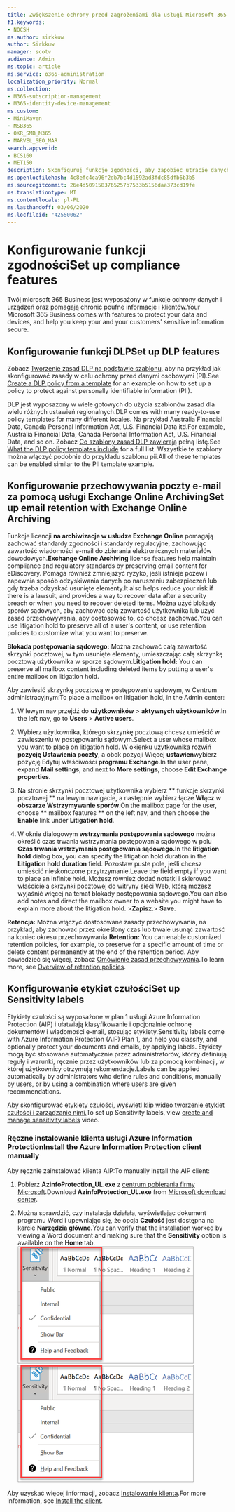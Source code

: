 ```yaml
---
title: Zwiększenie ochrony przed zagrożeniami dla usługi Microsoft 365 Business
f1.keywords:
- NOCSH
ms.author: sirkkuw
author: Sirkkuw
manager: scotv
audience: Admin
ms.topic: article
ms.service: o365-administration
localization_priority: Normal
ms.collection:
- M365-subscription-management
- M365-identity-device-management
ms.custom:
- MiniMaven
- MSB365
- OKR_SMB_M365
- MARVEL_SEO_MAR
search.appverid:
- BCS160
- MET150
description: Skonfiguruj funkcje zgodności, aby zapobiec utracie danych i zapewnić bezpieczeństwo poufnych informacji użytkownika i klientów.
ms.openlocfilehash: 4c8efc4ca96f2db7bc4d1592ad3fdc85dfb6b3b5
ms.sourcegitcommit: 26e4d5091583765257b7533b5156daa373cd19fe
ms.translationtype: MT
ms.contentlocale: pl-PL
ms.lasthandoff: 03/06/2020
ms.locfileid: "42550062"
---
```

# <a name="set-up-compliance-features"></a><span data-ttu-id="1e54d-103">Konfigurowanie funkcji zgodności</span><span class="sxs-lookup"><span data-stu-id="1e54d-103">Set up compliance features</span></span>

<span data-ttu-id="1e54d-104">Twój microsoft 365 Business jest wyposażony w funkcje ochrony danych i urządzeń oraz pomagają chronić poufne informacje i klientów.</span><span class="sxs-lookup"><span data-stu-id="1e54d-104">Your Microsoft 365 Business comes with features to protect your data and devices, and help you keep your and your customers' sensitive information secure.</span></span>

## <a name="set-up-dlp-features"></a><span data-ttu-id="1e54d-105">Konfigurowanie funkcji DLP</span><span class="sxs-lookup"><span data-stu-id="1e54d-105">Set up DLP features</span></span>

<span data-ttu-id="1e54d-106">Zobacz [Tworzenie zasad DLP na podstawie szablonu,](https://support.office.com/article/59414438-99f5-488b-975c-5023f2254369) aby na przykład jak skonfigurować zasady w celu ochrony przed danymi osobowymi (PI).</span><span class="sxs-lookup"><span data-stu-id="1e54d-106">See [Create a DLP policy from a template](https://support.office.com/article/59414438-99f5-488b-975c-5023f2254369) for an example on how to set up a policy to protect against personally identifiable information (PII).</span></span> 
  
<span data-ttu-id="1e54d-107">DLP jest wyposażony w wiele gotowych do użycia szablonów zasad dla wielu różnych ustawień regionalnych.</span><span class="sxs-lookup"><span data-stu-id="1e54d-107">DLP comes with many ready-to-use policy templates for many different locales.</span></span> <span data-ttu-id="1e54d-108">Na przykład Australia Financial Data, Canada Personal Information Act, U.S. Financial Data itd.</span><span class="sxs-lookup"><span data-stu-id="1e54d-108">For example, Australia Financial Data, Canada Personal Information Act, U.S. Financial Data, and so on.</span></span> <span data-ttu-id="1e54d-109">Zobacz [Co szablony zasad DLP zawierają](https://support.office.com/article/c2e588d3-8f4f-4937-a286-8c399f28953a) pełną listę.</span><span class="sxs-lookup"><span data-stu-id="1e54d-109">See [What the DLP policy templates include](https://support.office.com/article/c2e588d3-8f4f-4937-a286-8c399f28953a) for a full list.</span></span> <span data-ttu-id="1e54d-110">Wszystkie te szablony można włączyć podobnie do przykładu szablonu pii.</span><span class="sxs-lookup"><span data-stu-id="1e54d-110">All of these templates can be enabled similar to the PII template example.</span></span> 
  
## <a name="set-up-email-retention-with-exchange-online-archiving"></a><span data-ttu-id="1e54d-111">Konfigurowanie przechowywania poczty e-mail za pomocą usługi Exchange Online Archiving</span><span class="sxs-lookup"><span data-stu-id="1e54d-111">Set up email retention with Exchange Online Archiving</span></span>

 <span data-ttu-id="1e54d-112">Funkcje licencji **na archiwizacje w usłudze Exchange Online** pomagają zachować standardy zgodności i standardy regulacyjne, zachowując zawartość wiadomości e-mail do zbierania elektronicznych materiałów dowodowych.</span><span class="sxs-lookup"><span data-stu-id="1e54d-112">**Exchange Online Archiving** license features help maintain compliance and regulatory standards by preserving email content for eDiscovery.</span></span> <span data-ttu-id="1e54d-113">Pomaga również zmniejszyć ryzyko, jeśli istnieje pozew i zapewnia sposób odzyskiwania danych po naruszeniu zabezpieczeń lub gdy trzeba odzyskać usunięte elementy.</span><span class="sxs-lookup"><span data-stu-id="1e54d-113">It also helps reduce your risk if there is a lawsuit, and provides a way to recover data after a security breach or when you need to recover deleted items.</span></span> <span data-ttu-id="1e54d-114">Można użyć blokady sporów sądowych, aby zachować całą zawartość użytkownika lub użyć zasad przechowywania, aby dostosować to, co chcesz zachować.</span><span class="sxs-lookup"><span data-stu-id="1e54d-114">You can use litigation hold to preserve all of a user's content, or use retention policies to customize what you want to preserve.</span></span>
  
<span data-ttu-id="1e54d-115">**Blokada postępowania sądowego:** Można zachować całą zawartość skrzynki pocztowej, w tym usunięte elementy, umieszczając całą skrzynkę pocztową użytkownika w sporze sądowym.</span><span class="sxs-lookup"><span data-stu-id="1e54d-115">**Litigation hold:** You can preserve all mailbox content including deleted items by putting a user's entire mailbox on litigation hold.</span></span> 
    
<span data-ttu-id="1e54d-116">Aby zawiesić skrzynkę pocztową w postępowaniu sądowym, w Centrum administracyjnym:</span><span class="sxs-lookup"><span data-stu-id="1e54d-116">To place a mailbox on litigation hold, in the Admin center:</span></span>
    
1. <span data-ttu-id="1e54d-117">W lewym nav przejdź do **użytkowników** \> **aktywnych użytkowników**.</span><span class="sxs-lookup"><span data-stu-id="1e54d-117">In the left nav, go to **Users** \> **Active users**.</span></span>
    
2. <span data-ttu-id="1e54d-118">Wybierz użytkownika, którego skrzynkę pocztową chcesz umieścić w zawieszeniu w postępowaniu sądowym.</span><span class="sxs-lookup"><span data-stu-id="1e54d-118">Select a user whose mailbox you want to place on litigation hold.</span></span> <span data-ttu-id="1e54d-119">W okienku użytkownika rozwiń **pozycję Ustawienia poczty**, a obok pozycji Więcej **ustawień**wybierz pozycję Edytuj właściwości **programu Exchange**.</span><span class="sxs-lookup"><span data-stu-id="1e54d-119">In the user pane, expand **Mail settings**, and next to **More settings**, choose **Edit Exchange properties**.</span></span>
    
3. <span data-ttu-id="1e54d-120">Na stronie skrzynki pocztowej użytkownika wybierz \*\* funkcje skrzynki pocztowej \*\* na lewym nawigacie, a następnie wybierz łącze **Włącz** w **obszarze Wstrzymywanie sporów**.</span><span class="sxs-lookup"><span data-stu-id="1e54d-120">On the mailbox page for the user, choose \*\* mailbox features \*\* on the left nav, and then choose the **Enable** link under **Litigation hold**.</span></span>
    
4. <span data-ttu-id="1e54d-121">W oknie dialogowym **wstrzymania postępowania sądowego** można określić czas trwania wstrzymania postępowania sądowego w polu **Czas trwania wstrzymania postępowania sądowego.**</span><span class="sxs-lookup"><span data-stu-id="1e54d-121">In the **litigation hold** dialog box, you can specify the litigation hold duration in the **Litigation hold duration** field.</span></span> <span data-ttu-id="1e54d-122">Pozostaw puste pole, jeśli chcesz umieścić nieskończone przytrzymanie.</span><span class="sxs-lookup"><span data-stu-id="1e54d-122">Leave the field empty if you want to place an infinite hold.</span></span> <span data-ttu-id="1e54d-123">Możesz również dodać notatki i skierować właściciela skrzynki pocztowej do witryny sieci Web, którą możesz wyjaśnić więcej na temat blokady postępowania sądowego.</span><span class="sxs-lookup"><span data-stu-id="1e54d-123">You can also add notes and direct the mailbox owner to a website you might have to explain more about the litigation hold.</span></span> <span data-ttu-id="1e54d-124">\>**Zapisz**.</span><span class="sxs-lookup"><span data-stu-id="1e54d-124">\> **Save**.</span></span>
    
<span data-ttu-id="1e54d-125">**Retencja:** Można włączyć dostosowane zasady przechowywania, na przykład, aby zachować przez określony czas lub trwale usunąć zawartość na koniec okresu przechowywania.</span><span class="sxs-lookup"><span data-stu-id="1e54d-125">**Retention:** You can enable customized retention policies, for example, to preserve for a specific amount of time or delete content permanently at the end of the retention period.</span></span> <span data-ttu-id="1e54d-126">Aby dowiedzieć się więcej, zobacz [Omówienie zasad przechowywania](https://support.office.com/article/5e377752-700d-4870-9b6d-12bfc12d2423).</span><span class="sxs-lookup"><span data-stu-id="1e54d-126">To learn more, see [Overview of retention policies](https://support.office.com/article/5e377752-700d-4870-9b6d-12bfc12d2423).</span></span>

## <a name="set-up-sensitivity-labels"></a><span data-ttu-id="1e54d-127">Konfigurowanie etykiet czułości</span><span class="sxs-lookup"><span data-stu-id="1e54d-127">Set up Sensitivity labels</span></span>

<span data-ttu-id="1e54d-128">Etykiety czułości są wyposażone w plan 1 usługi Azure Information Protection (AIP) i ułatwiają klasyfikowanie i opcjonalnie ochronę dokumentów i wiadomości e-mail, stosując etykiety.</span><span class="sxs-lookup"><span data-stu-id="1e54d-128">Sensitivity labels come with Azure Information Protection (AIP) Plan 1, and help you classify, and optionally protect your documents and emails, by applying labels.</span></span> <span data-ttu-id="1e54d-129">Etykiety mogą być stosowane automatycznie przez administratorów, którzy definiują reguły i warunki, ręcznie przez użytkowników lub za pomocą kombinacji, w której użytkownicy otrzymują rekomendacje.</span><span class="sxs-lookup"><span data-stu-id="1e54d-129">Labels can be applied automatically by administrators who define rules and conditions, manually by users, or by using a combination where users are given recommendations.</span></span>

<span data-ttu-id="1e54d-130">Aby skonfigurować etykiety czułości, wyświetl [klip wideo tworzenie etykiet czułości i zarządzanie nimi.](https://support.office.com/article/2fb96b54-7dd2-4f0c-ac8d-170790d4b8b9)</span><span class="sxs-lookup"><span data-stu-id="1e54d-130">To set up Sensitivity labels, view [create and manage sensitivity labels](https://support.office.com/article/2fb96b54-7dd2-4f0c-ac8d-170790d4b8b9) video.</span></span>



### <a name="install-the-azure-information-protection-client-manually"></a><span data-ttu-id="1e54d-131">Ręczne instalowanie klienta usługi Azure Information Protection</span><span class="sxs-lookup"><span data-stu-id="1e54d-131">Install the Azure Information Protection client manually</span></span>

<span data-ttu-id="1e54d-132">Aby ręcznie zainstalować klienta AIP:</span><span class="sxs-lookup"><span data-stu-id="1e54d-132">To manually install the AIP client:</span></span>

1. <span data-ttu-id="1e54d-133">Pobierz **AzinfoProtection_UL.exe** z [centrum pobierania firmy Microsoft](https://www.microsoft.com/download/details.aspx?id=53018).</span><span class="sxs-lookup"><span data-stu-id="1e54d-133">Download **AzinfoProtection_UL.exe** from [Microsoft download center](https://www.microsoft.com/download/details.aspx?id=53018).</span></span>
 
2. <span data-ttu-id="1e54d-134">Można sprawdzić, czy instalacja działała, wyświetlając dokument programu Word i upewniając się, że opcja **Czułość** jest dostępna na karcie **Narzędzia główne.**</span><span class="sxs-lookup"><span data-stu-id="1e54d-134">You can verify that the installation worked by viewing a Word document and making sure that the **Sensitivity** option is available on the **Home** tab.</span></span>
<br/><span data-ttu-id="1e54d-135">![Z listy rozwijanej Karta ochrony w dokumencie programu Word.](../media/word-sensitivity.png)</span><span class="sxs-lookup"><span data-stu-id="1e54d-135">![Protection tab drop-down in a Word document.](../media/word-sensitivity.png)</span></span>

<span data-ttu-id="1e54d-136">Aby uzyskać więcej informacji, zobacz [Instalowanie klienta](https://docs.microsoft.com/azure/information-protection/infoprotect-tutorial-step3).</span><span class="sxs-lookup"><span data-stu-id="1e54d-136">For more information, see [Install the client](https://docs.microsoft.com/azure/information-protection/infoprotect-tutorial-step3).</span></span>
